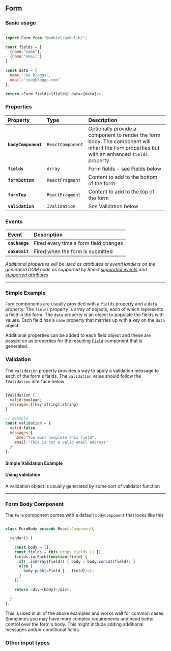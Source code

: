 ## Form

### Basic usage


``` javascript

import Form from "@ombiel/aek-lib/";

const fields = [
  {name:"name"},
  {name:"email"}
]

const data = {
  name:"Joe Bloggs",
  email:"joe@bloggs.com"
};

return <Form fields={fields} data={data}/>;

```

### Properties

| Property            | Type             | Description                                                                                                                                     |
|:--------------------|:-----------------|:------------------------------------------------------------------------------------------------------------------------------------------------|
| **`bodyComponent`** | `ReactComponent` | Optionally provide a component to render the form body. The component will inherit the `Form` properties but with an enhanced `fields` property |
| **`fields`**        | `Array`          | Form fields - see Fields below                                                                                                                  |
| **`formBottom`**    | `ReactFragment`  | Content to add to the bottom of the form                                                                                                        |
| **`formTop`**       | `ReactFragment`  | Content to add to the top of the form                                                                                                           |
| **`validation`**    | `IValidation`    | See Validation below                                                                                                                            |

### Events

| Event          | Description                           |
|:---------------|:--------------------------------------|
| **`onChange`** | Fired every time a form field changes |
| **`onSubmit`** | Fired when the form is submitted      |


_Additional properties will be used as attributes or eventHandlers on the generated DOM node as supported by React [supported events](https://facebook.github.io/react/docs/events.html#supported-events) and [supported attributes](https://facebook.github.io/react/docs/tags-and-attributes.html#html-attributes)_

--------

### Simple Example

`Form` components are usually provided with a `fields` property and a `data` property. The `fields` property is array of objects, each of which represents a field in the form. The `data` property is an object to populate the fields with values. Each field has a `name` property that marries up with a key on the `data` object.

Additional properties can be added to each field object and these are passed on as properties for the resulting [`Field`](field) component that is generated.

<script type="text/aek-example" data-component="Example" data-ex="148604109743646208340" >

  import {Form,Divider,Segment} from "@ombiel/aek-lib";
  import {extend} from "lodash";

  const fields = [
    {name:"name"},
    {name:"email",type:"email"},
    [<Divider/>],
    {name:"confirm",type:"checkbox",label:"I confirm the above is correct"}
  ];

  class Example extends React.Component {

    constructor() {
      super();
      this.state = {
        formData:{
          name:"Joe Bloggs",
          email:"joe@bloggs.com"
        }
      };
    }

    onChange = (e,name,value)=> {
      let formData = extend({},this.state.formData,{[name]:value});
      this.setState({formData:formData});
    }

    render() {
      const json = JSON.stringify(this.state.formData,null,2);
      return (
        <div>
          <Segment>
            <Form data={this.state.formData} fields={fields} onChange={this.onChange}/>
          </Segment>
          <Segment>
            <pre>{json}</pre>
          </Segment>
        </div>
      );
    }

  };

</script>

### Validation

The `validation` property provides a way to apply a validation message to each of the form's fields. The `validation` value should follow the `IValidation` interface below

``` javascript

IValidation {
  valid:boolean;
  messages:{[key:string]:string}
}

// example
const validation = {
  valid:false,
  messages:{
    name:"You must complete this field",
    email:"This is not a valid email address"
  }
};

```

#### Simple Validation Example

<script type="text/aek-example" data-ex="148604109743617425838" >

  import {Form,Divider,Segment} from "@ombiel/aek-lib";
  import {extend} from "lodash";

  const fields = [
    {name:"name"},
    {name:"email",type:"email"},
    {name:"postcode"},
    [<Divider/>],
    {name:"confirm",type:"checkbox",label:"I confirm the above is correct"}
  ];

  const data = {
    name:"Joe Bloggs",
    email:"myy@@typeo.co.",
    postcode:"PKJGHH"
  };

  const validation = {
    valid:false,
    messages:{
      "email":"This is not a valid email address",
      "postcode":"Please check your postcode",
      "confirm":"You must confirm the above to continue"
    }
  }

  return <Form validation={validation} fields={fields} data={data}/>;

</script>


#### Using validation

A validation object is usually generated by some sort of validator function


<script type="text/aek-example" data-component="Example" data-ex="148604109743669914114" >

  import {Segment,Form,Divider,AttachedLabel,Button,Grid,Col,Row,validateEmail,validateTel} from "@ombiel/aek-lib";
  import {extend,clone} from "lodash";

  const fields = [
    {name:"name",required:true},
    {name:"email",type:"email",required:true},
    {name:"tel",label:"Phone Number",required:true},
    {name:"age",required:true},
    {name:"password",type:"password",required:true},
    {name:"passwordConfirm",label:"Please re-enter your password",type:"password",required:true},
    [<Divider/>],
    {name:"confirm",type:"checkbox",label:"I confirm the above is correct"}
  ];

  class Example extends React.Component{
    constructor() {
      super();
      this.state = {
        formData:{}
      };
    }

    onChange = (e,name,value)=> {
      const formData = extend({},this.state.formData,{[name]:value});
      this.setState({formData:formData});
    }

    validate() {
      let valid = true;
      let messages = {};
      let formData = this.state.formData;

      // check all requied fields have been completed
      fields.forEach(function(field) {
        let val = formData[field.name];
        if(field.required && !val) {
          valid = false;
          return;
        }
      });

      // Check validity of email
      if(formData.email && !(validateEmail(formData.email))) {
        valid = false;
        messages["email"] = "Sorry, this is not a valid email address";
      }

      // Check validity of postcode
      if(formData.tel && !(validateTel(formData.tel))) {
        valid = false;
        messages["tel"] = "Sorry, this is not a valid phone number";
      }

      // Check age is a number and is over 70
      if(formData.age) {
        let age = parseInt(formData.age);
        if(!age) {
          valid = false;
          messages["age"] = "Sorry, that is not a valid age";
        }
        else if(age<70) {
          valid = false;
          messages["age"] = "You must be at least 70 to qualify";
        }
      }

      // check the passwords are equal
      if(formData.password && formData.passwordConfirm && (formData.password !== formData.passwordConfirm)) {
        valid = false;
        messages["passwordConfirm"] = "The passwords did not match";
      }

      valid = valid && formData.confirm;

      return {valid,messages}
    }

    render() {

      const validation = this.validate();

      // lets blank the password data out of the displayed data
      const displayData = clone(this.state.formData);
      displayData.password = displayData.password && displayData.password.replace(/./gi,"*") || undefined;
      displayData.passwordConfirm = displayData.passwordConfirm && displayData.passwordConfirm.replace(/./gi,"*") || undefined;

      const formJSON = JSON.stringify(displayData,null,2);
      const validationJSON = JSON.stringify(validation,null,2);

      const formBottom = [<Divider key="divider"/>,<Button key="submit" type="submit" disabled={!validation.valid} variation="positive">Submit</Button>];

      return (
        <div>
          <Segment>
            <Form data={this.state.formData} validation={validation} fields={fields} onChange={this.onChange} formBottom={formBottom}/>
          </Segment>
          <Grid>
            <Row>
              <Col>
                <Segment>
                  <AttachedLabel top right>Form Data</AttachedLabel>
                  <pre style={{height:"200px"}}>{formJSON}</pre>
                </Segment>
              </Col>
              <Col>
                <Segment>
                  <AttachedLabel top right>Validation</AttachedLabel>
                  <pre style={{height:"200px"}}>{validationJSON}</pre>
                </Segment>
              </Col>
            </Row>
          </Grid>
        </div>
      );
    }
  };
</script>

-------

### Form Body Component

The `Form` component comes with a default `bodyComponent` that looks like this

``` javascript

class FormBody extends React.Component{

  render() {

    const body = [];
    const fields = this.props.fields || [];
    fields.forEach(function(field) {
      if(_.isArray(field)) { body = body.concat(field); }
      else {
        body.push(<Field {...field}/>);
      }
    });

    return <div>{body}</div>;

  }
};

```

This is used in all of the above examples and works well for common cases. Sometimes you may have more complex requirements and need better control over the form's body. This might include adding additional messages and/or conditional fields.

<script type="text/aek-example" data-component="MyForm" data-ex="148604109743609277255" >

  import {Segment,Form,Field,Divider,Header,Button,WarningMessage,SuccessMessage} from "@ombiel/aek-lib";
  import {matches,find,extend} from "lodash";

  const fields = [
    {name:"username",required:true},
    {name:"password",type:"password",required:true},
    {name:"passwordConfirm",label:"Please re-enter your password",type:"password",required:true},
    {name:"notify",type:"toggle",label:"Send me notifications"},
    {name:"notifyEmail",type:"toggle",label:"Send me notifications via email"},
    {name:"email",hideLabel:true,placeholder:"Email address",type:"email",required:true},
    {name:"notifyTel",type:"toggle",label:"Send me notifications via SMS"},
    {name:"tel",hideLabel:true,placeholder:"Mobile Number",required:true}

  ];

  // function to check that a password contains lowercase, uppercase and numeric characters
  function passwordIsStrong(password) {
    return (password.length > 7 && password.match(/\d/) && password.match(/[a-z]/) && password.match(/[A-Z]/))
  }

  // Form Body Component
  class MyFormBody extends React.Component{

    getField(fieldName,additionalProps) {
      const field = find(this.props.fields,{name:fieldName});
      return field && <Field {...field} {...additionalProps}/>;
    }

    render() {

      let passwordWarning = <Divider key="passwordDivider"/>;
      let notifications = [this.getField("notify")];
      let data = this.props.data; // inherited from Form
      let content = [];


      content.push(this.getField("username"));
      content.push(this.getField("password"));

      const password = data.password;
      const passwordConfirmValidation = null;

      if(password && data.passwordConfirm) {
        if(password === data.passwordConfirm) {
          if(passwordIsStrong(password)) {
            passwordWarning = <SuccessMessage heading="Strong Password" key="passwordWarning">Your password is strong</SuccessMessage>;
          }
          else {
            passwordWarning = <WarningMessage heading="Weak Password" key="passwordWarning">Your password should be at lease 8 characters long and contain numbers and both uppercase and lowercase letters</WarningMessage>;
          }
        }
        else {
          passwordConfirmValidation = "The passwords did not match";
        }
      }

      content.push(this.getField("passwordConfirm",{validation:passwordConfirmValidation}));
      content.push(passwordWarning);
      content.push(this.getField("notify"))


      if(data.notify) {
        let notificationFields = [this.getField("notifyEmail")];

        if(data.notifyEmail) { notificationFields.push(this.getField("email")) }

        notificationFields.push(this.getField("notifyTel"));  

        if(data.notifyTel) { notificationFields.push(this.getField("tel")) }

        content.push(
          <Segment key="notificationFields">
            <Header dividing level="4">Notifications</Header>
            {notificationFields}
          </Segment>
        );
      }
      else {
        content.push(<Divider key="divider"/>);
      }

      return (
        <div>
          {content}
          <Button type="submit">Submit</Button>
        </div>
      );
    }
  }

  // Example Component
  class MyForm extends React.Component{

    constructor() {
      super();
      this.state = {
        formData:{}
      };
    }
    onChange = (e,name,value)=> {
      const formData = extend({},this.state.formData,{[name]:value});
      this.setState({formData:formData});
    }

    render() {

      return (
        <div>
          <Segment>
            <Form data={this.state.formData} fields={fields} onChange={this.onChange} bodyComponent={MyFormBody} />
          </Segment>
        </div>
      );
    }
  };
</script>


### Other input types

<script type="text/aek-example" data-component="Example" data-ex="148604109743665255758" >

  import {Segment,Form,Divider,DateInput} from "@ombiel/aek-lib";
  import {extend} from "lodash";

  const fields = [
    {name:"text",type:"text",placeholder:"Text Input"},
    {name:"checkbox",type:"checkbox"},
    {name:"toggle",type:"toggle"},
    {name:"slider",type:"slider"},
    {name:"textarea",type:"textarea",maxChars:320,placeholder:"Textarea Input"},
    {name:"select",type:"select",placeholder:"Please choose an option",options:["one","two",["three",3]]},
    {name:"date",type:DateInput,inputProps:{dateValueFormat:"Do MMMM YYYY"}}

  ];

  class Example extends React.Component{

    constructor() {
      super();
      this.state = {
        formData:{}
      };
    }

    onChange = (e,name,value)=> {
      const formData = extend({},this.state.formData,{[name]:value});
      this.setState({formData:formData});
    }

    render() {

      const json = JSON.stringify(this.state.formData,null,2);

      return (
        <div>
          <Segment>
            <Form data={this.state.formData} fields={fields} onChange={this.onChange}/>
          </Segment>
          <Segment>
            <pre>{json}</pre>
          </Segment>
        </div>
      )
    }

  };

</script>
